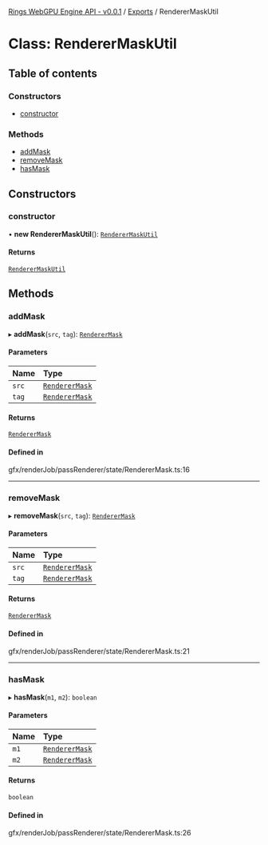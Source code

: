 [Rings WebGPU Engine API - v0.0.1](../README.md) / [Exports](../modules.md) / RendererMaskUtil

# Class: RendererMaskUtil

## Table of contents

### Constructors

- [constructor](RendererMaskUtil.md#constructor)

### Methods

- [addMask](RendererMaskUtil.md#addmask)
- [removeMask](RendererMaskUtil.md#removemask)
- [hasMask](RendererMaskUtil.md#hasmask)

## Constructors

### constructor

• **new RendererMaskUtil**(): [`RendererMaskUtil`](RendererMaskUtil.md)

#### Returns

[`RendererMaskUtil`](RendererMaskUtil.md)

## Methods

### addMask

▸ **addMask**(`src`, `tag`): [`RendererMask`](../enums/RendererMask.md)

#### Parameters

| Name | Type |
| :------ | :------ |
| `src` | [`RendererMask`](../enums/RendererMask.md) |
| `tag` | [`RendererMask`](../enums/RendererMask.md) |

#### Returns

[`RendererMask`](../enums/RendererMask.md)

#### Defined in

gfx/renderJob/passRenderer/state/RendererMask.ts:16

___

### removeMask

▸ **removeMask**(`src`, `tag`): [`RendererMask`](../enums/RendererMask.md)

#### Parameters

| Name | Type |
| :------ | :------ |
| `src` | [`RendererMask`](../enums/RendererMask.md) |
| `tag` | [`RendererMask`](../enums/RendererMask.md) |

#### Returns

[`RendererMask`](../enums/RendererMask.md)

#### Defined in

gfx/renderJob/passRenderer/state/RendererMask.ts:21

___

### hasMask

▸ **hasMask**(`m1`, `m2`): `boolean`

#### Parameters

| Name | Type |
| :------ | :------ |
| `m1` | [`RendererMask`](../enums/RendererMask.md) |
| `m2` | [`RendererMask`](../enums/RendererMask.md) |

#### Returns

`boolean`

#### Defined in

gfx/renderJob/passRenderer/state/RendererMask.ts:26
